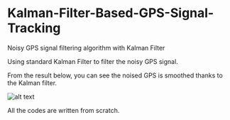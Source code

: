 # Kalman-Filter-Based-GPS-Signal-Tracking
Noisy GPS signal filtering algorithm with Kalman Filter

Using standard Kalman Filter to filter the noisy GPS signal.

From the result below, you can see the noised GPS is smoothed thanks to the Kalman filter.

![alt text](https://github.com/paulyehtw/Kalman-Filter-Based-GPS-Signal-Tracking/blob/master/KF_results.png)

All the codes are written from scratch.

